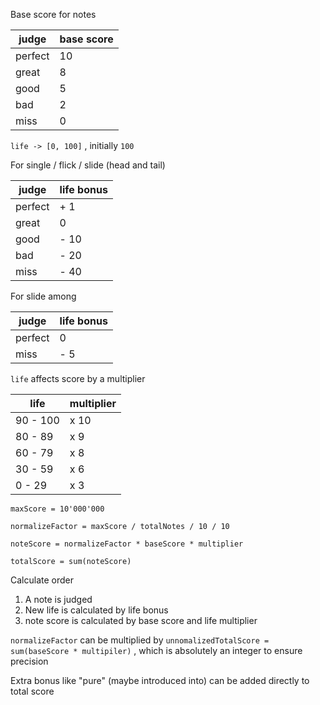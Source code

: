 Base score for notes

| judge   | base score |
| ------- | ---------- |
| perfect | 10         |
| great   | 8          |
| good    | 5          |
| bad     | 2          |
| miss    | 0          |

`life -> [0, 100]` , initially `100`

For single / flick / slide (head and tail)

| judge   | life bonus |
| ------- | ---------- |
| perfect | + 1        |
| great   | 0          |
| good    | - 10       |
| bad     | - 20       |
| miss    | - 40       |

For slide among

| judge   | life bonus |
| ------- | ---------- |
| perfect | 0          |
| miss    | - 5        |

`life` affects score by a multiplier

| life     | multiplier |
| -------- | ---------- |
| 90 - 100 | x 10       |
| 80 - 89  | x 9        |
| 60 - 79  | x 8        |
| 30 - 59  | x 6        |
| 0 - 29   | x 3        |

`maxScore = 10'000'000`

`normalizeFactor = maxScore / totalNotes / 10 / 10`

`noteScore = normalizeFactor * baseScore * multiplier`

`totalScore = sum(noteScore)`

Calculate order

1. A note is judged
2. New life is calculated by life bonus
3. note score is calculated by base score and life multiplier

`normalizeFactor` can be multiplied by `unnomalizedTotalScore = sum(baseScore * multipiler)` , which is absolutely an integer to ensure precision

Extra bonus like "pure" (maybe introduced into) can be added directly to total score